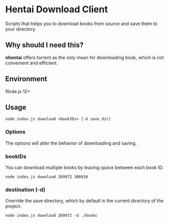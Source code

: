 # Hentai Download Client
Scripts that helps you to download books from source and save them to your directory.

## Why should I need this?
**nhentai** offers torrent as the only mean for downloading book, which is not convenient and efficient.

## Environment
Node.js 12+

## Usage
```
node index.js download <bookIDs> [-d save_dir]
```

### Options
The options will alter the behavior of downloading and saving.

### bookIDs
You can download multiple books by leaving space between each book ID. 
```
node index.js download 269972 300910
```

### destination (-d)
Override the save directory, which by default is the current directory of the project.
```
node index.js download 269972 -d ./books
```
